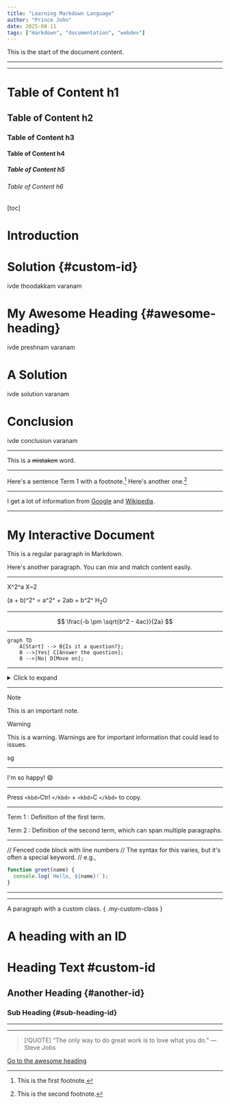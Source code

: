 ```yaml
---
title: "Learning Markdown Language"
author: "Prince John"
date: 2025-08-11
tags: ["markdown", "documentation", "webdev"]
---
```

This is the start of the document content.

---

---

# Table of Content h1
## Table of Content h2
### Table of Content h3
#### Table of Content h4
##### Table of Content h5
###### Table of Content h6

[toc]
# Introduction
# Solution {#custom-id}

ivde thoodakkam varanam
# My Awesome Heading {#awesome-heading}
ivde preshnam varanam
# A Solution
ivde solution varanam
# Conclusion
ivde conclusion varanam

---

This is a ~~mistaken~~ word.

---

Here's a sentence Term 1 with a footnote.[^1]
Here's another one.[^2]

---

I get a lot of information from [Google][1] and [Wikipedia][2].

---

# My Interactive Document

This is a regular paragraph in Markdown.

<MyInteractiveChart data={myData} />

Here's another paragraph. You can mix and match content easily.

---

X^2^a
X~2

(a + b)^2^ = a^2^ + 2ab + b^2^
H<sub>2</sub>O

---

$$
\frac{-b  \pm \sqrt{b^2 - 4ac}}{2a}
$$

---

```mermaid
graph TD
    A[Start] --> B{Is it a question?};
    B -->|Yes| C[Answer the question];
    B -->|No| D[Move on];
```

---

<details>
  <summary>Click to expand</summary>
    This is the hidden content. It can contain any Markdown-formatted text.
</details>

---

> [!NOTE]
> This is an important note.

> [!WARNING]
> This is a warning. Warnings are for important information that could lead to issues.

sg

---

I'm so happy! 😄

---

Press `<kbd>`Ctrl `</kbd>` + `<kbd>`C `</kbd>` to copy.

---

Term 1
: Definition of the first term.

Term 2
: Definition of the second term, which can span multiple paragraphs.

---

// Fenced code block with line numbers
// The syntax for this varies, but it's often a special keyword.
// e.g.,

```js
function greet(name) {
  console.log(`Hello, ${name}!`);
}
```

---

---

A paragraph with a custom class. { .my-custom-class }

# A heading with an ID

# Heading Text #custom-id
## Another Heading {#another-id}
### Sub Heading {#sub-heading-id}

---

---

> [!QUOTE]
> “The only way to do great work is to love what you do.”
> — Steve Jobs

[1]: https://www.google.com
[2]: https://www.wikipedia.org
[^1]: This is the first footnote.
    
[^2]: This is the second footnote.

[Go to the awesome heading](#awesome-heading)